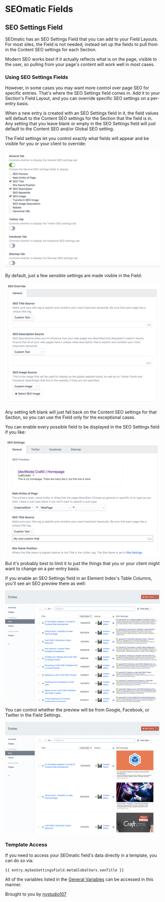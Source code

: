 # SEOmatic Fields

## SEO Settings Field

SEOmatic has an SEO Settings Field that you can add to your Field Layouts. For most sites, the Field is not needed; instead set up the fields to pull from in the Content SEO settings for each Section.

Modern SEO works best if it actually reflects what is on the page, visible to the user, so pulling from your page's content will work well in most cases.

### Using SEO Settings Fields

However, in some cases you may want more control over page SEO for specific entries. That's where the SEO Settings field comes in. Add it to your Section's Field Layout, and you can override specific SEO settings on a per-entry basis.

When a new entry is created with an SEO Settings field in it, the field values will default to the Content SEO settings for the Section that the field is in. Any setting that you leave blank or empty in the SEO Settings field will just default to the Content SEO and/or Global SEO setting.

The Field settings let you control exactly what fields will appear and be visible for you or your client to override:

![Screenshot](./resources/screenshots/seomatic-field-settings.png)

By default, just a few sensible settings are made visible in the Field:

![Screenshot](./resources/screenshots/seomatic-field-defaults.png)

Any setting left blank will just fall back on the Content SEO settings for that Section, so you can use the Field only for the exceptional cases.

You can enable every possible field to be displayed in the SEO Settings field if you like:

![Screenshot](./resources/screenshots/seomatic-field-full.png)

But it's probably best to limit it to just the things that you or your client might want to change on a per-entry basis.

If you enable an SEO Settings field in an Element Index's Table Columns, you'll see an SEO preview there as well:

![Screenshot](./resources/screenshots/seomatic-table-columns-google.png)

You can control whether the preview will be from Google, Facebook, or Twitter in the Field Settings.

![Screenshot](./resources/screenshots/seomatic-table-columns-facebook.png)

### Template Access

If you need to access your SEOmatic field's data directly in a template, you can do so via:

```twig
{{ entry.mySeoSettingsField.metaGlobalVars.seoTitle }}
```

All of the variables listed in the [General Variables](#general-variables) can be accessed in this manner.

Brought to you by [nystudio107](https://nystudio107.com/)
